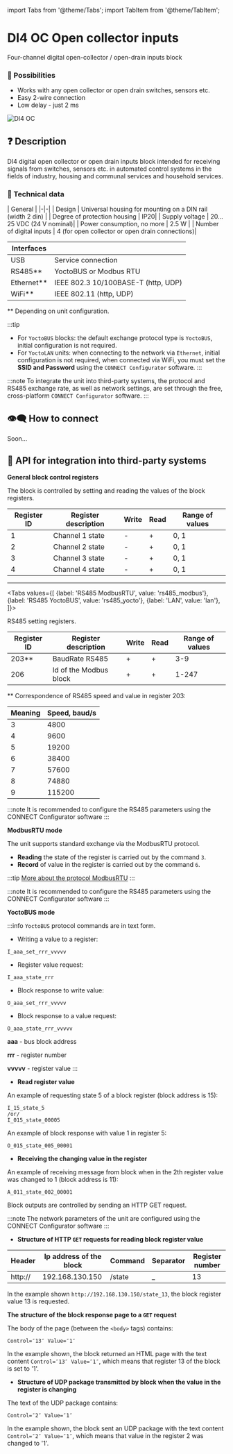 import Tabs from '@theme/Tabs';
import TabItem from '@theme/TabItem';

# DI4 OC Open collector inputs

Four-channel digital open-collector / open-drain inputs block 

### 💎 Possibilities
- Works with any open collector or open drain switches, sensors etc.
- Easy 2-wire connection
- Low delay - just 2 ms

![DI4 OC](/img/blocks_photo/DI4OC_L.jpg)

## ❓ Description
DI4 digital open collector or open drain inputs block intended for receiving signals from switches, sensors etc. in automated control systems in the fields of industry, housing and communal services and household services.

### 🔧 Technical data
| General |
|-|-|
| Design | Universal housing for mounting on a DIN rail (width 2 din) |
| Degree of protection housing | IP20|
| Supply voltage | 20…25 VDC (24 V nominal)|
| Power consumption, no more | 2.5 W |
| Number of digital inputs | 4 (for open collector or open drain connections)|

| Interfaces | |
|-|-|
|USB | Service connection|
|RS485** | YoctoBUS or Modbus RTU |
|Ethernet**| IEEE 802.3 10/100BASE-T (http, UDP)|
|WiFi**| IEEE 802.11 (http, UDP) |
** Depending on unit configuration.

:::tip
- For `YoctoBUS` blocks: the default exchange protocol type is `YoctoBUS`, initial configuration is not required.
- For `YoctoLAN` units: when connecting to the network via `Ethernet`, initial configuration is not required, when connected via WiFi, you must set the **SSID and Password** using the `CONNECT Configurator` software.
:::

:::note
To integrate the unit into third-party systems, the protocol and RS485 exchange rate, as well as network settings, are set through the free, cross-platform `CONNECT Configurator` software.
:::

## 👁‍🗨 How to connect

Soon...

## 🔌 API for integration into third-party systems

**General block control registers**

The block is controlled by setting and reading the values of the block registers.

| Register ID | Register description | Write | Read | Range of values |
|-|-|-|-|-|
| 1 | Channel 1 state | - | + | 0, 1 |
| 2 | Channel 2 state | - | + | 0, 1 |
| 3 | Channel 3 state | - | + | 0, 1 |
| 4 | Channel 4 state | - | + | 0, 1 |

---

<Tabs
  values={[
    {label: 'RS485 ModbusRTU', value: 'rs485_modbus'},
    {label: 'RS485 YoctoBUS', value: 'rs485_yocto'},
    {label: 'LAN', value: 'lan'},
  ]}>

<TabItem value="rs485_modbus">

RS485 setting registers.

| Register ID | Register description | Write | Read | Range of values |
|-|-|-|-|-|
| 203** | BaudRate RS485 | + | + | 3-9 |
| 206 | Id of the Modbus block | + | + | 1-247 |

** Correspondence of RS485 speed and value in register 203:

| Meaning | Speed, baud/s |
|-|-|
|3| 4800|
|4| 9600|
|5| 19200|
|6| 38400|
|7| 57600|
|8| 74880|
|9| 115200|

:::note
It is recommended to configure the RS485 parameters using the CONNECT Configurator software
:::

**ModbusRTU mode**

The unit supports standard exchange via the ModbusRTU protocol.

- **Reading** the state of the register is carried out by the command `3`.
- **Record** of value in the register is carried out by the command `6`.

:::tip
[More about the protocol ModbusRTU](https://wikipedia.org/wiki/Modbus)
:::

</TabItem>

<TabItem value="rs485_yocto">

:::note
It is recommended to configure the RS485 parameters using the CONNECT Configurator software
:::

**YoctoBUS mode**

:::info
`YoctoBUS` protocol commands are in text form.

- Writing a value to a register:
```
I_aaa_set_rrr_vvvvv
``` 
- Register value request:
```
I_aaa_state_rrr
```
- Block response to write value:
```
O_aaa_set_rrr_vvvvv
```
- Block response to a value request:
```
O_aaa_state_rrr_vvvvv
``` 

**aaa** - bus block address

**rrr** - register number

**vvvvv** - register value
:::

- **Read register value**

An example of requesting state 5 of a block register (block address is 15):

```
I_15_state_5
/or/
I_015_state_00005
```

An example of block response with value 1 in register 5:
```
O_015_state_005_00001
```

- **Receiving the changing value in the register**

An example of receiving message from block when in the 2th register value was changed  to 1 (block address is 11):
```
A_011_state_002_00001
```


</TabItem>
  
<TabItem value="lan">
    
Block outputs are controlled by sending an HTTP GET request.

:::note
The network parameters of the unit are configured using the CONNECT Configurator software
:::

- **Structure of HTTP `GET` requests for reading block register value**

|Header |Ip address of the block| Command | Separator |Register number |
|-|-|-|-|-|
|http:// |192.168.130.150| /state |_ |13|
In the example shown `http://192.168.130.150/state_13`, the block register value 13 is requested.

**The structure of the block response page to a `GET` request**

The body of the page (between the `<body>` tags) contains:
```
Control=″13″ Value=″1″
```
In the example shown, the block returned an HTML page with the text content `Control=″13″ Value=″1″`, which means that register 13 of the block is set to '1'.

- **Structure of UDP package transmitted by block when the value in the register is changing**

The text of the UDP package contains:
```
Control=″2″ Value=″1″
```
In the example shown, the block sent an UDP package with the text content `Control=″2″ Value=″1″`, which means that value in the register 2 was changed to '1'.


</TabItem>
</Tabs>
